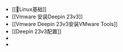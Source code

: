 - [[🐧Linux基础]]
- [[Vmware 安装Deepin 23v3]]
- [[Vmware Deepin 23v3安装VMware Tools]]
- [[Deepin 23v3配置]]
-
-